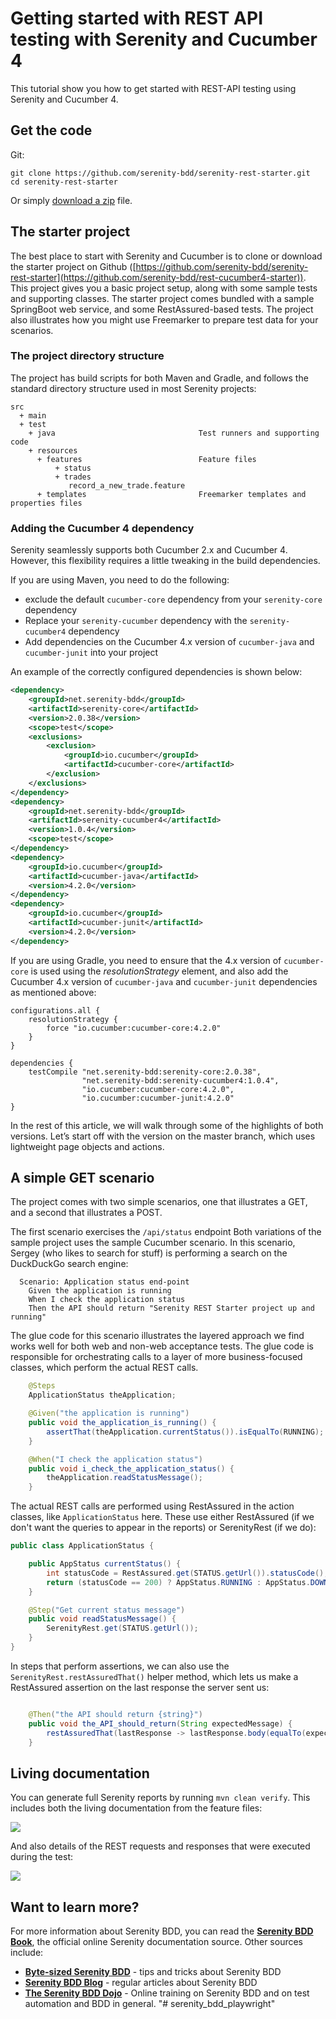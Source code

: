 # Getting started with REST API testing with Serenity and Cucumber 4

This tutorial show you how to get started with REST-API testing using Serenity and Cucumber 4. 

## Get the code

Git:

    git clone https://github.com/serenity-bdd/serenity-rest-starter.git
    cd serenity-rest-starter


Or simply [download a zip](https://github.com/serenity-bdd/serenity-repository-starter/archive/master.zip) file.

## The starter project
The best place to start with Serenity and Cucumber is to clone or download the starter project on Github ([https://github.com/serenity-bdd/serenity-rest-starter](https://github.com/serenity-bdd/rest-cucumber4-starter)). 
This project gives you a basic project setup, along with some sample tests and supporting classes. 
The starter project comes bundled with a sample SpringBoot web service, and some RestAssured-based tests. 
The project also illustrates how you might use Freemarker to prepare test data for your scenarios.

### The project directory structure
The project has build scripts for both Maven and Gradle, and follows the standard directory structure used in most Serenity projects:
```Gherkin
src
  + main
  + test
    + java                                Test runners and supporting code
    + resources
      + features                          Feature files 
          + status
          + trades
             record_a_new_trade.feature 
      + templates                         Freemarker templates and properties files                

```

### Adding the Cucumber 4 dependency
Serenity seamlessly supports both Cucumber 2.x and Cucumber 4. 
However, this flexibility requires a little tweaking in the build dependencies.

If you are using Maven, you need to do the following:
- exclude the default `cucumber-core` dependency from your `serenity-core` dependency
- Replace your `serenity-cucumber` dependency with the `serenity-cucumber4` dependency
- Add dependencies on the Cucumber 4.x version of `cucumber-java` and `cucumber-junit` into your project

An example of the correctly configured dependencies is shown below:
```xml
<dependency>
    <groupId>net.serenity-bdd</groupId>
    <artifactId>serenity-core</artifactId>
    <version>2.0.38</version>
    <scope>test</scope>
    <exclusions>
        <exclusion>
            <groupId>io.cucumber</groupId>
            <artifactId>cucumber-core</artifactId>
        </exclusion>
    </exclusions>
</dependency>
<dependency>
    <groupId>net.serenity-bdd</groupId>
    <artifactId>serenity-cucumber4</artifactId>
    <version>1.0.4</version>
    <scope>test</scope>
</dependency>
<dependency>
    <groupId>io.cucumber</groupId>
    <artifactId>cucumber-java</artifactId>
    <version>4.2.0</version>
</dependency>
<dependency>
    <groupId>io.cucumber</groupId>
    <artifactId>cucumber-junit</artifactId>
    <version>4.2.0</version>
</dependency>
```

If you are using Gradle, you need to ensure that the 4.x version of `cucumber-core` is used using the _resolutionStrategy_ element, and also add the Cucumber 4.x version of `cucumber-java` and `cucumber-junit` dependencies as mentioned above:
```Gradle
configurations.all {
    resolutionStrategy {
        force "io.cucumber:cucumber-core:4.2.0"
    }
}

dependencies {
    testCompile "net.serenity-bdd:serenity-core:2.0.38",
                "net.serenity-bdd:serenity-cucumber4:1.0.4",
                "io.cucumber:cucumber-core:4.2.0",
                "io.cucumber:cucumber-junit:4.2.0"
}
```

In the rest of this article, we will walk through some of the highlights of both versions. Let’s start off with the version on the master branch, which uses lightweight page objects and actions.

## A simple GET scenario
The project comes with two simple scenarios, one that illustrates a GET, and a second that illustrates a POST.

The first scenario exercises the `/api/status` endpoint
Both variations of the sample project uses the sample Cucumber scenario. 
In this scenario, Sergey (who likes to search for stuff) is performing a search on the DuckDuckGo search engine:

```Gherkin
  Scenario: Application status end-point
    Given the application is running
    When I check the application status
    Then the API should return "Serenity REST Starter project up and running"
```

The glue code for this scenario illustrates the layered approach we find works well for both web and non-web acceptance tests.
The glue code is responsible for orchestrating calls to a layer of more business-focused classes, which perform the actual REST calls.

```java
    @Steps
    ApplicationStatus theApplication;

    @Given("the application is running")
    public void the_application_is_running() {
        assertThat(theApplication.currentStatus()).isEqualTo(RUNNING);
    }

    @When("I check the application status")
    public void i_check_the_application_status() {
        theApplication.readStatusMessage();
    }
```

The actual REST calls are performed using RestAssured in the action classes, like `ApplicationStatus` here. 
These use either RestAssured (if we don't want the queries to appear in the reports) or SerenityRest (if we do):

```java
public class ApplicationStatus {

    public AppStatus currentStatus() {
        int statusCode = RestAssured.get(STATUS.getUrl()).statusCode();
        return (statusCode == 200) ? AppStatus.RUNNING : AppStatus.DOWN;
    }

    @Step("Get current status message")
    public void readStatusMessage() {
        SerenityRest.get(STATUS.getUrl());
    }
}
```

In steps that perform assertions, we can also use the `SerenityRest.restAssuredThat()` helper method, 
which lets us make a RestAssured assertion on the last response the server sent us:

```java

    @Then("the API should return {string}")
    public void the_API_should_return(String expectedMessage) {
        restAssuredThat(lastResponse -> lastResponse.body(equalTo(expectedMessage)));
    }
```




## Living documentation

You can generate full Serenity reports by running `mvn clean verify`. 
This includes both the living documentation from the feature files:

![](src/docs/rest-feature.png)

And also details of the REST requests and responses that were executed during the test:

![](src/docs/rest-report.png)


## Want to learn more?
For more information about Serenity BDD, you can read the [**Serenity BDD Book**](https://serenity-bdd.github.io/theserenitybook/latest/index.html), the official online Serenity documentation source. Other sources include:
* **[Byte-sized Serenity BDD](https://www.youtube.com/channel/UCav6-dPEUiLbnu-rgpy7_bw/featured)** - tips and tricks about Serenity BDD
* [**Serenity BDD Blog**](https://johnfergusonsmart.com/category/serenity-bdd/) - regular articles about Serenity BDD
* [**The Serenity BDD Dojo**](https://serenitydojo.teachable.com) - Online training on Serenity BDD and on test automation and BDD in general.
"# serenity_bdd_playwright" 
